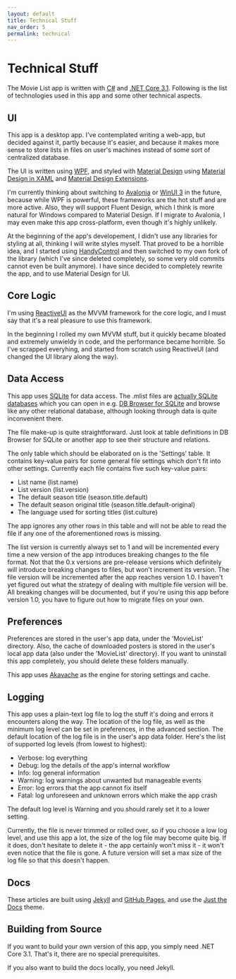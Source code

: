 ```yaml
---
layout: default
title: Technical Stuff
nav_order: 5
permalink: technical
---
```


# Technical Stuff

The Movie List app is written with [C#](https://github.com/dotnet/csharplang) and
[.NET Core 3.1](https://github.com/dotnet/core). Following is the list of technologies used in this app and some other
technical aspects.

## UI

This app is a desktop app. I've contemplated writing a web-app, but decided against it, partly because it's easier,
and because it makes more sense to store lists in files on user's machines instead of some sort of centralized database.

The UI is written using [WPF](https://github.com/dotnet/wpf), and styled with
[Material Design](https://material.io/design) using
[Material Design in XAML](http://materialdesigninxaml.net/) and
[Material Design Extensions](https://spiegelp.github.io/MaterialDesignExtensions).

I'm currently thinking about switching to [Avalonia](https://avaloniaui.net) or
[WinUI 3](https://github.com/microsoft/microsoft-ui-xaml) in the future, because while WPF is powerful, these frameworks
are the hot stuff and are more active. Also, they will support Fluent Design, which I think is more natural for Windows
compared to Material Design. If I migrate to Avalonia, I may even make this app cross-platform, even though it's highly
unlikely.

At the beginning of the app's developement, I didn't use any libraries for styling at all, thinking I will write styles
myself. That proved to be a horrible idea, and I started using [HandyControl](https://github.com/HandyOrg/HandyControl)
and then switched to my own fork of the library (which I've since deleted completely, so some very old commits cannot
even be built anymore). I have since decided to completely rewrite the app, and to use Material Design for UI.

## Core Logic

I'm using [ReactiveUI](https://www.reactiveui.net) as the MVVM framework for the core logic, and I must say that it's a
real pleasure to use this framework.

In the beginning I rolled my own MVVM stuff, but it quickly became bloated and extremely unwieldy in code, and the
performance became horrible. So I've scrapped everyhing, and started from scratch using ReactiveUI (and changed the UI
library along the way).

## Data Access

This app uses [SQLite](https://www.sqlite.org/index.html) for data access. The .mlist files are
[actually SQLite databases](https://www.sqlite.org/appfileformat.html) which you can open in e.g.
[DB Browser for SQLite](https://sqlitebrowser.org) and browse like any other relational database, although looking
through data is quite inconvenient there.

The file make-up is quite straightforward. Just look at table definitions in DB Browser for SQLite or another app to see
their structure and relations.

The only table which should be elaborated on is the 'Settings' table. It contains key-value pairs for some general file
settings which don't fit into other settings. Currently each file contains five such key-value pairs:

- List name (list.name)
- List version (list.version)
- The default season title (season.title.default)
- The default season original title (season.title.default-original)
- The language used for sorting titles (list.culture)

The app ignores any other rows in this table and will not be able to read the file if any one of the aforementioned rows
is missing.

The list version is currently always set to 1 and will be incremented every time a new version of the app introduces
breaking changes to the file format. Not that the 0.x versions are pre-release versions which definitely will introduce
breaking changes to files, but won't increment its version. The file version will be incremented after the app reaches
version 1.0. I haven't yet figured out what the strategy of dealing with multiple file version will be. All breaking
changes will be documented, but if you're using this app before version 1.0, you have to figure out how to migrate files
on your own.

## Preferences

Preferences are stored in the user's app data, under the 'MovieList' directory. Also, the cache of downloaded posters
is stored in the user's local app data (also under the 'MovieList' directory). If you want to uninstall this app
completely, you should delete these folders manually.

This app uses [Akavache](https://github.com/reactiveui/Akavache) as the engine for storing settings and cache.

## Logging

This app uses a plain-text log file to log the stuff it's doing and errors it encounters along the way. The location
of the log file, as well as the minimum log level can be set in preferences, in the advanced section. The default
location of the log file is in the user's app data folder. Here's the list of supported log levels (from lowest to
highest):

- Verbose: log everything
- Debug: log the details of the app's internal workflow
- Info: log general information
- Warning: log warnings about unwanted but manageable events
- Error: log errors that the app cannot fix itself
- Fatal: log unforeseen and unknown errors which make the app crash

The default log level is Warning and you should rarely set it to a lower setting.

Currently, the file is never trimmed or rolled over, so if you choose a low log level, and use this app a lot, the size
of the log file may become quite big. If it does, don't hesitate to delete it - the app certainly won't miss it - it
won't even notice that the file is gone. A future version will set a max size of the log file so that this doesn't
happen.

## Docs

These articles are built using [Jekyll](https://jekyllrb.com) and [GitHub Pages](https://pages.github.com), and use the
[Just the Docs](https://pmarsceill.github.io/just-the-docs) theme.

## Building from Source

If you want to build your own version of this app, you simply need .NET Core 3.1. That's it, there are no special
prerequisites.

If you also want to build the docs locally, you need Jekyll.
